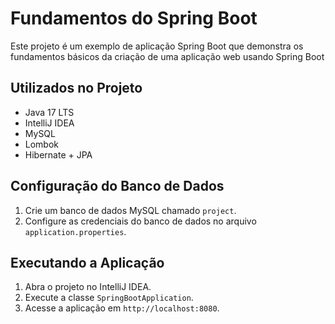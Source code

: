 # Fundamentos do Spring Boot

Este projeto é um exemplo de aplicação Spring Boot que demonstra os fundamentos básicos da criação de uma aplicação web usando Spring Boot

## Utilizados no Projeto

- Java 17 LTS
- IntelliJ IDEA
- MySQL
- Lombok
- Hibernate + JPA

## Configuração do Banco de Dados

1. Crie um banco de dados MySQL chamado `project`.
2. Configure as credenciais do banco de dados no arquivo `application.properties`.

## Executando a Aplicação

1. Abra o projeto no IntelliJ IDEA.
2. Execute a classe `SpringBootApplication`.
3. Acesse a aplicação em `http://localhost:8080`.
